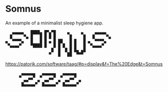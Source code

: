 # Somnus

An example of a minimalist sleep hygiene app.

```
   ▄▄▄▄▄   ████▄ █▀▄▀█     ▄     ▄     ▄▄▄▄▄   
  █     ▀▄ █   █ █ █ █      █     █   █     ▀▄ 
▄  ▀▀▀▀▄   █   █ █ ▄ █ ██   █ █   █ ▄  ▀▀▀▀▄   
 ▀▄▄▄▄▀    ▀████ █   █ █ █  █ █   █  ▀▄▄▄▄▀    
                    █  █  █ █ █▄ ▄█            
                   ▀   █   ██  ▀▀▀         
````

https://patorjk.com/software/taag/#p=display&f=The%20Edge&t=Somnus   
                                               
```
       ▄▄▄▄▄▄   ▄▄▄▄▄▄   ▄▄▄▄▄▄   
      ▀   ▄▄▀  ▀   ▄▄▀  ▀   ▄▄▀   
       ▄▀▀   ▄▀ ▄▀▀   ▄▀ ▄▀▀   ▄▀ 
       ▀▀▀▀▀▀   ▀▀▀▀▀▀   ▀▀▀▀▀▀   
```
